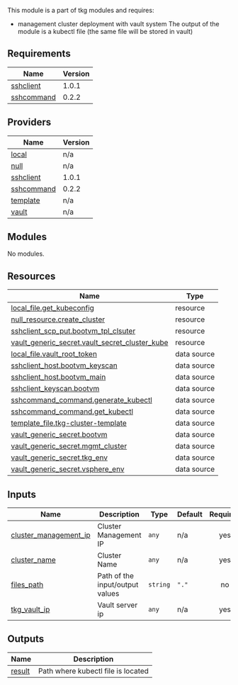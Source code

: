 This module is a part of tkg modules and requires:
- management cluster deployment with vault system 
The output of the module is a kubectl file (the same file will be stored in vault)
<!-- BEGIN_TF_DOCS -->
## Requirements

| Name | Version |
|------|---------|
| <a name="requirement_sshclient"></a> [sshclient](#requirement\_sshclient) | 1.0.1 |
| <a name="requirement_sshcommand"></a> [sshcommand](#requirement\_sshcommand) | 0.2.2 |

## Providers

| Name | Version |
|------|---------|
| <a name="provider_local"></a> [local](#provider\_local) | n/a |
| <a name="provider_null"></a> [null](#provider\_null) | n/a |
| <a name="provider_sshclient"></a> [sshclient](#provider\_sshclient) | 1.0.1 |
| <a name="provider_sshcommand"></a> [sshcommand](#provider\_sshcommand) | 0.2.2 |
| <a name="provider_template"></a> [template](#provider\_template) | n/a |
| <a name="provider_vault"></a> [vault](#provider\_vault) | n/a |

## Modules

No modules.

## Resources

| Name | Type |
|------|------|
| [local_file.get_kubeconfig](https://registry.terraform.io/providers/hashicorp/local/latest/docs/resources/file) | resource |
| [null_resource.create_cluster](https://registry.terraform.io/providers/hashicorp/null/latest/docs/resources/resource) | resource |
| [sshclient_scp_put.bootvm_tpl_clsuter](https://registry.terraform.io/providers/luma-planet/sshclient/1.0.1/docs/resources/scp_put) | resource |
| [vault_generic_secret.vault_secret_cluster_kube](https://registry.terraform.io/providers/hashicorp/vault/latest/docs/resources/generic_secret) | resource |
| [local_file.vault_root_token](https://registry.terraform.io/providers/hashicorp/local/latest/docs/data-sources/file) | data source |
| [sshclient_host.bootvm_keyscan](https://registry.terraform.io/providers/luma-planet/sshclient/1.0.1/docs/data-sources/host) | data source |
| [sshclient_host.bootvm_main](https://registry.terraform.io/providers/luma-planet/sshclient/1.0.1/docs/data-sources/host) | data source |
| [sshclient_keyscan.bootvm](https://registry.terraform.io/providers/luma-planet/sshclient/1.0.1/docs/data-sources/keyscan) | data source |
| [sshcommand_command.generate_kubectl](https://registry.terraform.io/providers/invidian/sshcommand/0.2.2/docs/data-sources/command) | data source |
| [sshcommand_command.get_kubectl](https://registry.terraform.io/providers/invidian/sshcommand/0.2.2/docs/data-sources/command) | data source |
| [template_file.tkg-cluster-template](https://registry.terraform.io/providers/hashicorp/template/latest/docs/data-sources/file) | data source |
| [vault_generic_secret.bootvm](https://registry.terraform.io/providers/hashicorp/vault/latest/docs/data-sources/generic_secret) | data source |
| [vault_generic_secret.mgmt_cluster](https://registry.terraform.io/providers/hashicorp/vault/latest/docs/data-sources/generic_secret) | data source |
| [vault_generic_secret.tkg_env](https://registry.terraform.io/providers/hashicorp/vault/latest/docs/data-sources/generic_secret) | data source |
| [vault_generic_secret.vsphere_env](https://registry.terraform.io/providers/hashicorp/vault/latest/docs/data-sources/generic_secret) | data source |

## Inputs

| Name | Description | Type | Default | Required |
|------|-------------|------|---------|:--------:|
| <a name="input_cluster_management_ip"></a> [cluster\_management\_ip](#input\_cluster\_management\_ip) | Cluster Management IP | `any` | n/a | yes |
| <a name="input_cluster_name"></a> [cluster\_name](#input\_cluster\_name) | Cluster Name | `any` | n/a | yes |
| <a name="input_files_path"></a> [files\_path](#input\_files\_path) | Path of the input/output values | `string` | `"."` | no |
| <a name="input_tkg_vault_ip"></a> [tkg\_vault\_ip](#input\_tkg\_vault\_ip) | Vault server ip | `any` | n/a | yes |

## Outputs

| Name | Description |
|------|-------------|
| <a name="output_result"></a> [result](#output\_result) | Path where kubectl file is located |
<!-- END_TF_DOCS -->
